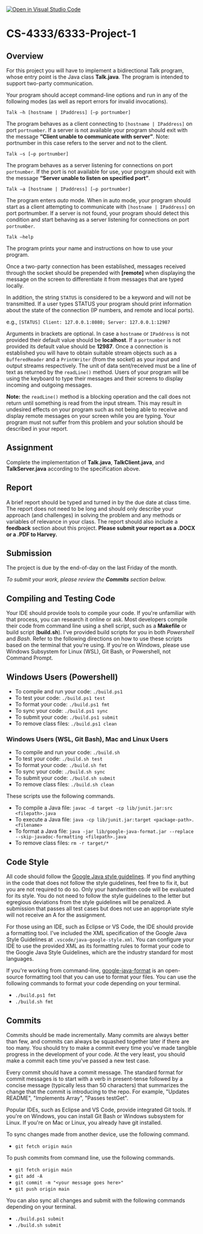 [![Open in Visual Studio Code](https://classroom.github.com/assets/open-in-vscode-718a45dd9cf7e7f842a935f5ebbe5719a5e09af4491e668f4dbf3b35d5cca122.svg)](https://classroom.github.com/online_ide?assignment_repo_id=13906802&assignment_repo_type=AssignmentRepo)
# CS-4333/6333-Project-1

## Overview
For this project you will have to implement a bidirectional Talk program, whose entry point is the Java class **Talk.java**. The program is intended to support two-party communication.

Your program should accept command-line options and run in any of the following modes (as well as report errors for invalid invocations).

```Talk –h [hostname | IPaddress] [–p portnumber]```

The program behaves as a client connecting to ```[hostname | IPaddress]``` on port ```portnumber```. If a server is not available your program should exit with the message **“Client unable to communicate with server”**. Note: portnumber in this case refers to the server and not to the client.

```Talk –s [–p portnumber]```

The program behaves as a server listening for connections on port ```portnumber```. If the port is not available for use, your program should exit with the message **“Server unable to listen on specified port”**.

```Talk –a [hostname | IPaddress] [–p portnumber]```

The program enters *auto* mode. When in auto mode, your program should start as a client attempting to communicate with ```[hostname | IPaddress]``` on port portnumber. If a server is not found, your program should detect this condition and start behaving as a server listening for connections on port ```portnumber```.

```Talk –help```

The program prints your name and instructions on how to use your program.

Once a two-party connection has been established, messages received through the socket should be prepended with **[remote]** when displaying the message on the screen to differentiate it from messages that are typed locally.

In addition, the string ```STATUS``` is considered to be a keyword and will not be transmitted. If a user types STATUS your program should print information about the state of the connection (IP numbers, and remote and local ports).

e.g., ```[STATUS] Client: 127.0.0.1:8080; Server: 127.0.0.1:12987```

Arguments in brackets are optional. In case a ```hostname``` or ```IPaddress``` is not provided their default value should be **localhost**. If a ```portnumber``` is not provided its default value should be **12987**. Once a connection is established you will have to obtain suitable stream objects such as a ```BufferedReader``` and a ```PrintWriter``` (from the socket) as your input and output streams respectively. The unit of data sent/received must be a line of text as returned by the ```readLine()``` method. Users of your program will be using the keyboard to type their messages and their screens to display incoming and outgoing messages.

**Note:** the ```readLine()``` method is a blocking operation and the call does not return until something is read from the input stream. This may result in undesired effects on your program such as not being able to receive and display remote messages on your screen while you are typing. Your program must not suffer from this problem and your solution should be described in your report.

## Assignment
Complete the implementation of **Talk.java**, **TalkClient.java**, and **TalkServer.java** according to the specification above.

## Report
A brief report should be typed and turned in by the due date at class time. The report does not need to be long and should only describe your approach (and challenges) in solving the problem and any methods or variables of relevance in your class. The report should also include a **feedback** section about this project. **Please submit your report as a .DOCX or a .PDF to Harvey.**

## Submission
The project is due by the end-of-day on the last Friday of the month.

*To submit your work, please review the **Commits** section below.*

## Compiling and Testing Code
Your IDE should provide tools to compile your code. If you're unfamiliar with that process, you can research it online or ask. Most developers compile their code from command line using a shell script, such as a **Makefile** or build script (**build.sh**). I've provided build scripts for you in both *Powershell* and *Bash*. Refer to the following directions on how to use these scripts based on the terminal that you're using. If you're on Windows, please use Windows Subsystem for Linux (WSL), Git Bash, or Powershell, not Command Prompt.

## Windows Users (Powershell)
- To compile and run your code: ```./build.ps1```
- To test your code: ```./build.ps1 test```
- To format your code: ```./build.ps1 fmt```
- To sync your code: ```./build.ps1 sync```
- To submit your code: ```./build.ps1 submit```
- To remove class files: ```./build.ps1 clean```

### Windows Users (WSL, Git Bash), Mac and Linux Users
- To compile and run your code: ```./build.sh```
- To test your code: ```./build.sh test```
- To format your code: ```./build.sh fmt```
- To sync your code: ```./build.sh sync```
- To submit your code: ```./build.sh submit```
- To remove class files: ```./build.sh clean```

These scripts use the following commands.
- To compile a Java file: ```javac -d target -cp lib/junit.jar:src <filepath>.java```
- To execute a Java file: ```java -cp lib/junit.jar:target <package-path>.<filename>```
- To format a Java file: ```java -jar lib/google-java-format.jar --replace --skip-javadoc-formatting <filepath>.java```
- To remove class files: ```rm -r target/*```

## Code Style
All code should follow the [Google Java style guidelines](https://google.github.io/styleguide/javaguide.html). If you find anything in the code that does not follow the style guidelines, feel free to fix it, but you are not required to do so. Only your handwritten code will be evaluated for its style. You do not need to follow the style guidelines to the letter but egregious deviations from the style guidelines will be penalized. A submission that passes all test cases but does not use an appropriate style will not receive an A for the assignment.

For those using an IDE, such as Eclipse or VS Code, the IDE should provide a formatting tool. I've included the XML specification of the Google Java Style Guidelines at ```.vscode/java-google-style.xml```. You can configure your IDE to use the provided XML as its formatting rules to format your code to the Google Java Style Guidelines, which are the industry standard for most languages.

If you're working from command-line, [google-java-format](https://github.com/google/google-java-format) is an open-source formatting tool that you can use to format your files. You can use the following commands to format your code depending on your terminal.
- ```./build.ps1 fmt```
- ```./build.sh fmt```

## Commits
Commits should be made incrementally. Many commits are always better than few, and commits can always be squashed together later if there are too many. You should try to make a commit every time you've made tangible progress in the development of your code. At the very least, you should make a commit each time you've passed a new test case.

Every commit should have a commit message. The standard format for commit messages is to start with a verb in present-tense followed by a concise message (typically less than 50 characters) that summarizes the change that the commit is introducing to the repo. For example, "Updates README", "Implements Array", "Passes testGet".

Popular IDEs, such as Eclipse and VS Code, provide integrated Git tools. If you're on Windows, you can install Git Bash or Windows subsystem for Linux. If you're on Mac or Linux, you already have git installed.

To sync changes made from another device, use the following command.
- ```git fetch origin main```

To push commits from command line, use the following commands.
- ```git fetch origin main```
- ```git add -A```
- ```git commit -m "<your message goes here>"```
- ```git push origin main```

You can also sync all changes and submit with the following commands depending on your terminal.
- ```./build.ps1 submit```
- ```./build.sh submit```
